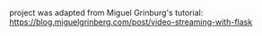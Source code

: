 project was adapted from Miguel Grinburg's tutorial:
https://blog.miguelgrinberg.com/post/video-streaming-with-flask